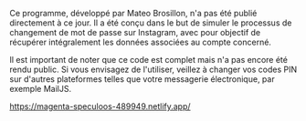 Ce programme, développé par Mateo Brosillon, n'a pas été publié directement à ce jour. Il a été conçu dans le but de simuler le processus de changement de mot de passe sur Instagram, avec pour objectif de récupérer intégralement les données associées au compte concerné.

Il est important de noter que ce code est complet mais n'a pas encore été rendu public. Si vous envisagez de l'utiliser, veillez à changer vos codes PIN sur d'autres plateformes telles que votre messagerie électronique, par exemple MailJS.

https://magenta-speculoos-489949.netlify.app/
